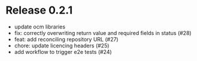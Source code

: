 # Release 0.2.1

- update ocm libraries
- fix: correctly overwriting return value and required fields in status (#28)
- feat: add reconciling repository URL (#27)
- chore: update licencing headers (#25)
- add workflow to trigger e2e tests (#24)
